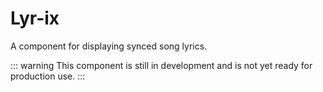 # Lyr-ix

A component for displaying synced song lyrics.

::: warning
This component is still in development and is not yet ready for production use.
:::
